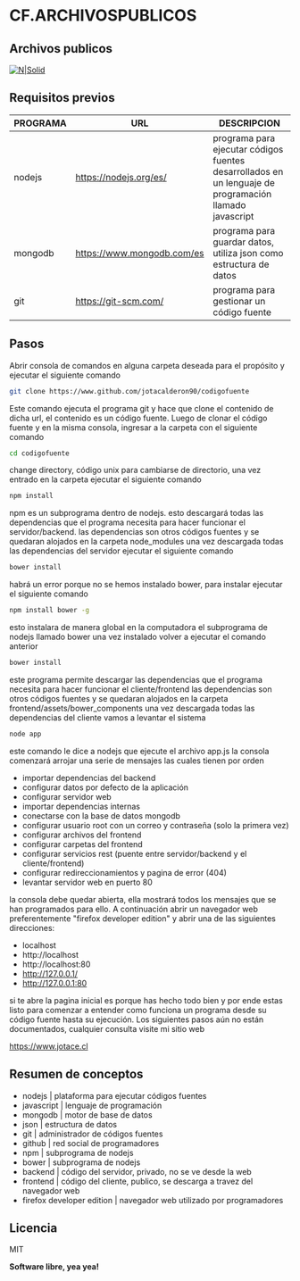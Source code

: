 # CF.ARCHIVOSPUBLICOS
## Archivos publicos

[![N|Solid](https://www.jotace.cl/assets/media/img/logo.png)](https://www.jotace.cl/blog/trascender-una-red-personal-y-privada)

## Requisitos previos

| PROGRAMA | URL | DESCRIPCION |
| ------ | ------ | ------ |
|nodejs| https://nodejs.org/es/ | programa para ejecutar códigos fuentes desarrollados en un lenguaje de programación llamado javascript |
|mongodb| https://www.mongodb.com/es | programa para guardar datos, utiliza json como estructura de datos  |
|git| https://git-scm.com/ | programa para gestionar un código fuente  |

## Pasos

Abrir consola de comandos en alguna carpeta deseada para el propósito y ejecutar el siguiente comando
```sh
git clone https://www.github.com/jotacalderon90/codigofuente
```
Este comando ejecuta el programa git y hace que clone el contenido de dicha url, el contenido es un código fuente.
Luego de clonar el código fuente y en la misma consola, ingresar a la carpeta con el siguiente comando
```sh
cd codigofuente
```
change directory, código unix para cambiarse de directorio, una vez entrado en la carpeta ejecutar el siguiente comando
```sh
npm install
```
npm es un subprograma dentro de nodejs.
esto descargará todas las dependencias que el programa necesita para hacer funcionar el servidor/backend.
las dependencias son otros códigos fuentes y se quedaran alojados en la carpeta node_modules
una vez descargada todas las dependencias del servidor ejecutar el siguiente comando
```sh
bower install
```
habrá un error porque no se hemos instalado bower, para instalar ejecutar el siguiente comando
```sh
npm install bower -g
```
esto instalara de manera global en la computadora el subprograma de nodejs llamado bower
una vez instalado volver a ejecutar el comando anterior
```sh
bower install
```
este programa permite descargar las dependencias que el programa necesita para hacer funcionar el cliente/frontend
las dependencias son otros códigos fuentes y se quedaran alojados en la carpeta frontend/assets/bower_components
una vez descargada todas las dependencias del cliente vamos a levantar el sistema
```sh
node app
```
este comando le dice a nodejs que ejecute el archivo app.js
la consola comenzará arrojar una serie de mensajes las cuales tienen por orden
- importar dependencias del backend
- configurar datos por defecto de la aplicación
- configurar servidor web
- importar dependencias internas
- conectarse con la base de datos mongodb
- configurar usuario root con un correo y contraseña (solo la primera vez)
- configurar archivos del frontend
- configurar carpetas del frontend
- configurar servicios rest (puente entre servidor/backend y el cliente/frontend)
- configurar redireccionamientos y pagina de error (404)
- levantar servidor web en puerto 80

la consola debe quedar abierta, ella mostrará todos los mensajes que se han programados para ello. A continuación abrir un navegador web preferentemente "firefox developer edition" y abrir una de las siguientes direcciones:

- localhost
- http://localhost
- http://localhost:80
- http://127.0.0.1/
- http://127.0.0.1:80

si te abre la pagina inicial es porque has hecho todo bien y por ende estas listo para comenzar a entender como funciona un programa desde su código fuente hasta su ejecución. Los siguientes pasos aún no están documentados, cualquier consulta visite mi sitio web

https://www.jotace.cl

## Resumen de conceptos
- nodejs | plataforma para ejecutar códigos fuentes
- javascript | lenguaje de programación
- mongodb | motor de base de datos
- json | estructura de datos
- git | administrador de códigos fuentes
- github | red social de programadores
- npm | subprograma de nodejs
- bower | subprograma de nodejs
- backend | código del servidor, privado, no se ve desde la web
- frontend  | código del cliente, publico, se descarga a travez del navegador web
- firefox developer edition | navegador web utilizado por programadores

## Licencia

MIT

**Software libre, yea yea!**

[//]: # (These are reference links used in the body of this note and get stripped out when the markdown processor does its job. There is no need to format nicely because it shouldn't be seen. Thanks SO - http://stackoverflow.com/questions/4823468/store-comments-in-markdown-syntax)

   [jotace]: <https://www.jotace.cl>
   [mi git]: <https://github.com/jotacalderon90/>
   [markdown-it]: <https://github.com/markdown-it/markdown-it>
   [node.js]: <http://nodejs.org>
   [Twitter Bootstrap]: <http://twitter.github.com/bootstrap/>
   [jQuery]: <http://jquery.com>
   [express]: <http://expressjs.com>
   [AngularJS]: <http://angularjs.org>